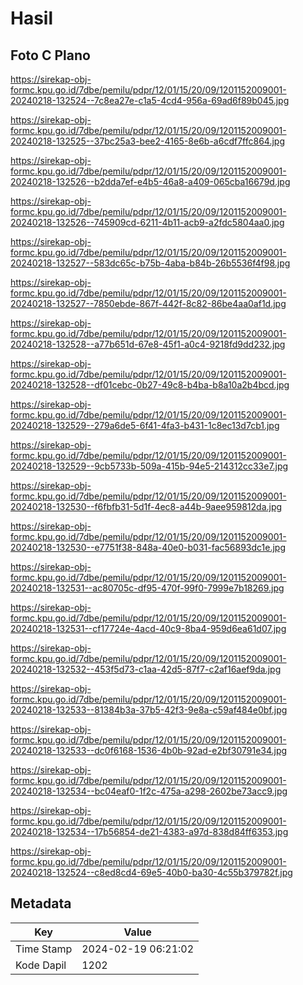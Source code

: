 # Hasil

## Foto C Plano

https://sirekap-obj-formc.kpu.go.id/7dbe/pemilu/pdpr/12/01/15/20/09/1201152009001-20240218-132524--7c8ea27e-c1a5-4cd4-956a-69ad6f89b045.jpg

https://sirekap-obj-formc.kpu.go.id/7dbe/pemilu/pdpr/12/01/15/20/09/1201152009001-20240218-132525--37bc25a3-bee2-4165-8e6b-a6cdf7ffc864.jpg

https://sirekap-obj-formc.kpu.go.id/7dbe/pemilu/pdpr/12/01/15/20/09/1201152009001-20240218-132526--b2dda7ef-e4b5-46a8-a409-065cba16679d.jpg

https://sirekap-obj-formc.kpu.go.id/7dbe/pemilu/pdpr/12/01/15/20/09/1201152009001-20240218-132526--745909cd-6211-4b11-acb9-a2fdc5804aa0.jpg

https://sirekap-obj-formc.kpu.go.id/7dbe/pemilu/pdpr/12/01/15/20/09/1201152009001-20240218-132527--583dc65c-b75b-4aba-b84b-26b5536f4f98.jpg

https://sirekap-obj-formc.kpu.go.id/7dbe/pemilu/pdpr/12/01/15/20/09/1201152009001-20240218-132527--7850ebde-867f-442f-8c82-86be4aa0af1d.jpg

https://sirekap-obj-formc.kpu.go.id/7dbe/pemilu/pdpr/12/01/15/20/09/1201152009001-20240218-132528--a77b651d-67e8-45f1-a0c4-9218fd9dd232.jpg

https://sirekap-obj-formc.kpu.go.id/7dbe/pemilu/pdpr/12/01/15/20/09/1201152009001-20240218-132528--df01cebc-0b27-49c8-b4ba-b8a10a2b4bcd.jpg

https://sirekap-obj-formc.kpu.go.id/7dbe/pemilu/pdpr/12/01/15/20/09/1201152009001-20240218-132529--279a6de5-6f41-4fa3-b431-1c8ec13d7cb1.jpg

https://sirekap-obj-formc.kpu.go.id/7dbe/pemilu/pdpr/12/01/15/20/09/1201152009001-20240218-132529--9cb5733b-509a-415b-94e5-214312cc33e7.jpg

https://sirekap-obj-formc.kpu.go.id/7dbe/pemilu/pdpr/12/01/15/20/09/1201152009001-20240218-132530--f6fbfb31-5d1f-4ec8-a44b-9aee959812da.jpg

https://sirekap-obj-formc.kpu.go.id/7dbe/pemilu/pdpr/12/01/15/20/09/1201152009001-20240218-132530--e7751f38-848a-40e0-b031-fac56893dc1e.jpg

https://sirekap-obj-formc.kpu.go.id/7dbe/pemilu/pdpr/12/01/15/20/09/1201152009001-20240218-132531--ac80705c-df95-470f-99f0-7999e7b18269.jpg

https://sirekap-obj-formc.kpu.go.id/7dbe/pemilu/pdpr/12/01/15/20/09/1201152009001-20240218-132531--cf17724e-4acd-40c9-8ba4-959d6ea61d07.jpg

https://sirekap-obj-formc.kpu.go.id/7dbe/pemilu/pdpr/12/01/15/20/09/1201152009001-20240218-132532--453f5d73-c1aa-42d5-87f7-c2af16aef9da.jpg

https://sirekap-obj-formc.kpu.go.id/7dbe/pemilu/pdpr/12/01/15/20/09/1201152009001-20240218-132533--81384b3a-37b5-42f3-9e8a-c59af484e0bf.jpg

https://sirekap-obj-formc.kpu.go.id/7dbe/pemilu/pdpr/12/01/15/20/09/1201152009001-20240218-132533--dc0f6168-1536-4b0b-92ad-e2bf30791e34.jpg

https://sirekap-obj-formc.kpu.go.id/7dbe/pemilu/pdpr/12/01/15/20/09/1201152009001-20240218-132534--bc04eaf0-1f2c-475a-a298-2602be73acc9.jpg

https://sirekap-obj-formc.kpu.go.id/7dbe/pemilu/pdpr/12/01/15/20/09/1201152009001-20240218-132534--17b56854-de21-4383-a97d-838d84ff6353.jpg

https://sirekap-obj-formc.kpu.go.id/7dbe/pemilu/pdpr/12/01/15/20/09/1201152009001-20240218-132524--c8ed8cd4-69e5-40b0-ba30-4c55b379782f.jpg


## Metadata

| Key        | Value               |
| ---------- | ------------------- |
| Time Stamp | 2024-02-19 06:21:02 |
| Kode Dapil | 1202                |



